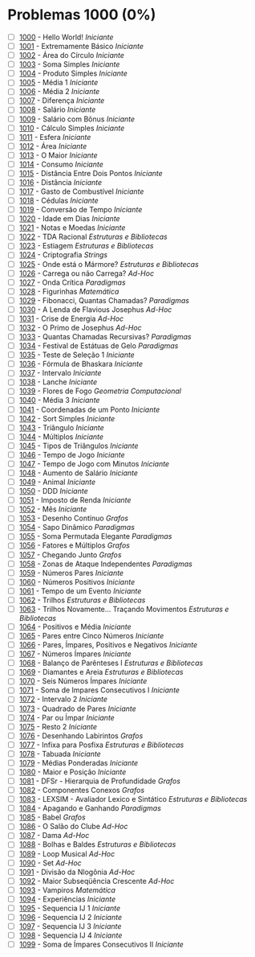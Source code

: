 # Problemas 1000 (0%)

- [ ]  [1000](https://www.beecrowd.com.br/judge/pt/problems/view/1000) - Hello World! *Iniciante*
- [ ]  [1001](https://www.beecrowd.com.br/judge/pt/problems/view/1001) - Extremamente Básico *Iniciante*
- [ ]  [1002](https://www.beecrowd.com.br/judge/pt/problems/view/1002) - Área do Círculo *Iniciante*
- [ ]  [1003](https://www.beecrowd.com.br/judge/pt/problems/view/1003) - Soma Simples *Iniciante*
- [ ]  [1004](https://www.beecrowd.com.br/judge/pt/problems/view/1004) - Produto Simples *Iniciante*
- [ ]  [1005](https://www.beecrowd.com.br/judge/pt/problems/view/1005) - Média 1 *Iniciante*
- [ ]  [1006](https://www.beecrowd.com.br/judge/pt/problems/view/1006) - Média 2 *Iniciante*
- [ ]  [1007](https://www.beecrowd.com.br/judge/pt/problems/view/1007) - Diferença *Iniciante*
- [ ]  [1008](https://www.beecrowd.com.br/judge/pt/problems/view/1008) - Salário *Iniciante*
- [ ]  [1009](https://www.beecrowd.com.br/judge/pt/problems/view/1009) - Salário com Bônus *Iniciante*
- [ ]  [1010](https://www.beecrowd.com.br/judge/pt/problems/view/1010) - Cálculo Simples *Iniciante*
- [ ]  [1011](https://www.beecrowd.com.br/judge/pt/problems/view/1011) - Esfera *Iniciante*
- [ ]  [1012](https://www.beecrowd.com.br/judge/pt/problems/view/1012) - Área *Iniciante*
- [ ]  [1013](https://www.beecrowd.com.br/judge/pt/problems/view/1013) - O Maior *Iniciante*
- [ ]  [1014](https://www.beecrowd.com.br/judge/pt/problems/view/1014) - Consumo *Iniciante*
- [ ]  [1015](https://www.beecrowd.com.br/judge/pt/problems/view/1015) - Distância Entre Dois Pontos *Iniciante*
- [ ]  [1016](https://www.beecrowd.com.br/judge/pt/problems/view/1016) - Distância *Iniciante*
- [ ]  [1017](https://www.beecrowd.com.br/judge/pt/problems/view/1017) - Gasto de Combustível *Iniciante*
- [ ]  [1018](https://www.beecrowd.com.br/judge/pt/problems/view/1018) - Cédulas *Iniciante*
- [ ]  [1019](https://www.beecrowd.com.br/judge/pt/problems/view/1019) - Conversão de Tempo *Iniciante*
- [ ]  [1020](https://www.beecrowd.com.br/judge/pt/problems/view/1020) - Idade em Dias *Iniciante*
- [ ]  [1021](https://www.beecrowd.com.br/judge/pt/problems/view/1021) - Notas e Moedas *Iniciante*
- [ ]  [1022](https://www.beecrowd.com.br/judge/pt/problems/view/1022) - TDA Racional *Estruturas e Bibliotecas*
- [ ]  [1023](https://www.beecrowd.com.br/judge/pt/problems/view/1023) - Estiagem *Estruturas e Bibliotecas*
- [ ]  [1024](https://www.beecrowd.com.br/judge/pt/problems/view/1024) - Criptografia *Strings*
- [ ]  [1025](https://www.beecrowd.com.br/judge/pt/problems/view/1025) - Onde está o Mármore? *Estruturas e Bibliotecas*
- [ ]  [1026](https://www.beecrowd.com.br/judge/pt/problems/view/1026) - Carrega ou não Carrega? *Ad-Hoc*
- [ ]  [1027](https://www.beecrowd.com.br/judge/pt/problems/view/1027) - Onda Crítica *Paradigmas*
- [ ]  [1028](https://www.beecrowd.com.br/judge/pt/problems/view/1028) - Figurinhas *Matemática*
- [ ]  [1029](https://www.beecrowd.com.br/judge/pt/problems/view/1029) - Fibonacci, Quantas Chamadas? *Paradigmas*
- [ ]  [1030](https://www.beecrowd.com.br/judge/pt/problems/view/1030) - A Lenda de Flavious Josephus *Ad-Hoc*
- [ ]  [1031](https://www.beecrowd.com.br/judge/pt/problems/view/1031) - Crise de Energia *Ad-Hoc*
- [ ]  [1032](https://www.beecrowd.com.br/judge/pt/problems/view/1032) - O Primo de Josephus *Ad-Hoc*
- [ ]  [1033](https://www.beecrowd.com.br/judge/pt/problems/view/1033) - Quantas Chamadas Recursivas? *Paradigmas*
- [ ]  [1034](https://www.beecrowd.com.br/judge/pt/problems/view/1034) - Festival de Estátuas de Gelo *Paradigmas*
- [ ]  [1035](https://www.beecrowd.com.br/judge/pt/problems/view/1035) - Teste de Seleção 1 *Iniciante*
- [ ]  [1036](https://www.beecrowd.com.br/judge/pt/problems/view/1036) - Fórmula de Bhaskara *Iniciante*
- [ ]  [1037](https://www.beecrowd.com.br/judge/pt/problems/view/1037) - Intervalo *Iniciante*
- [ ]  [1038](https://www.beecrowd.com.br/judge/pt/problems/view/1038) - Lanche *Iniciante*
- [ ]  [1039](https://www.beecrowd.com.br/judge/pt/problems/view/1039) - Flores de Fogo *Geometria Computacional*
- [ ]  [1040](https://www.beecrowd.com.br/judge/pt/problems/view/1040) - Média 3 *Iniciante*
- [ ]  [1041](https://www.beecrowd.com.br/judge/pt/problems/view/1041) - Coordenadas de um Ponto *Iniciante*
- [ ]  [1042](https://www.beecrowd.com.br/judge/pt/problems/view/1042) - Sort Simples *Iniciante*
- [ ]  [1043](https://www.beecrowd.com.br/judge/pt/problems/view/1043) - Triângulo *Iniciante*
- [ ]  [1044](https://www.beecrowd.com.br/judge/pt/problems/view/1044) - Múltiplos *Iniciante*
- [ ]  [1045](https://www.beecrowd.com.br/judge/pt/problems/view/1045) - Tipos de Triângulos *Iniciante*
- [ ]  [1046](https://www.beecrowd.com.br/judge/pt/problems/view/1046) - Tempo de Jogo *Iniciante*
- [ ]  [1047](https://www.beecrowd.com.br/judge/pt/problems/view/1047) - Tempo de Jogo com Minutos *Iniciante*
- [ ]  [1048](https://www.beecrowd.com.br/judge/pt/problems/view/1048) - Aumento de Salário *Iniciante*
- [ ]  [1049](https://www.beecrowd.com.br/judge/pt/problems/view/1049) - Animal *Iniciante*
- [ ]  [1050](https://www.beecrowd.com.br/judge/pt/problems/view/1050) - DDD *Iniciante*
- [ ]  [1051](https://www.beecrowd.com.br/judge/pt/problems/view/1051) - Imposto de Renda *Iniciante*
- [ ]  [1052](https://www.beecrowd.com.br/judge/pt/problems/view/1052) - Mês *Iniciante*
- [ ]  [1053](https://www.beecrowd.com.br/judge/pt/problems/view/1053) - Desenho Contínuo *Grafos*
- [ ]  [1054](https://www.beecrowd.com.br/judge/pt/problems/view/1054) - Sapo Dinâmico *Paradigmas*
- [ ]  [1055](https://www.beecrowd.com.br/judge/pt/problems/view/1055) - Soma Permutada Elegante *Paradigmas*
- [ ]  [1056](https://www.beecrowd.com.br/judge/pt/problems/view/1056) - Fatores e Múltiplos *Grafos*
- [ ]  [1057](https://www.beecrowd.com.br/judge/pt/problems/view/1057) - Chegando Junto *Grafos*
- [ ]  [1058](https://www.beecrowd.com.br/judge/pt/problems/view/1058) - Zonas de Ataque Independentes *Paradigmas*
- [ ]  [1059](https://www.beecrowd.com.br/judge/pt/problems/view/1059) - Números Pares *Iniciante*
- [ ]  [1060](https://www.beecrowd.com.br/judge/pt/problems/view/1060) - Números Positivos *Iniciante*
- [ ]  [1061](https://www.beecrowd.com.br/judge/pt/problems/view/1061) - Tempo de um Evento *Iniciante*
- [ ]  [1062](https://www.beecrowd.com.br/judge/pt/problems/view/1062) - Trilhos *Estruturas e Bibliotecas*
- [ ]  [1063](https://www.beecrowd.com.br/judge/pt/problems/view/1063) - Trilhos Novamente... Traçando Movimentos *Estruturas e Bibliotecas*
- [ ]  [1064](https://www.beecrowd.com.br/judge/pt/problems/view/1064) - Positivos e Média *Iniciante*
- [ ]  [1065](https://www.beecrowd.com.br/judge/pt/problems/view/1065) - Pares entre Cinco Números *Iniciante*
- [ ]  [1066](https://www.beecrowd.com.br/judge/pt/problems/view/1066) - Pares, Ímpares, Positivos e Negativos *Iniciante*
- [ ]  [1067](https://www.beecrowd.com.br/judge/pt/problems/view/1067) - Números Ímpares *Iniciante*
- [ ]  [1068](https://www.beecrowd.com.br/judge/pt/problems/view/1068) - Balanço de Parênteses I *Estruturas e Bibliotecas*
- [ ]  [1069](https://www.beecrowd.com.br/judge/pt/problems/view/1069) - Diamantes e Areia *Estruturas e Bibliotecas*
- [ ]  [1070](https://www.beecrowd.com.br/judge/pt/problems/view/1070) - Seis Números Ímpares *Iniciante*
- [ ]  [1071](https://www.beecrowd.com.br/judge/pt/problems/view/1071) - Soma de Impares Consecutivos I *Iniciante*
- [ ]  [1072](https://www.beecrowd.com.br/judge/pt/problems/view/1072) - Intervalo 2 *Iniciante*
- [ ]  [1073](https://www.beecrowd.com.br/judge/pt/problems/view/1073) - Quadrado de Pares *Iniciante*
- [ ]  [1074](https://www.beecrowd.com.br/judge/pt/problems/view/1074) - Par ou Ímpar *Iniciante*
- [ ]  [1075](https://www.beecrowd.com.br/judge/pt/problems/view/1075) - Resto 2 *Iniciante*
- [ ]  [1076](https://www.beecrowd.com.br/judge/pt/problems/view/1076) - Desenhando Labirintos *Grafos*
- [ ]  [1077](https://www.beecrowd.com.br/judge/pt/problems/view/1077) - Infixa para Posfixa *Estruturas e Bibliotecas*
- [ ]  [1078](https://www.beecrowd.com.br/judge/pt/problems/view/1078) - Tabuada *Iniciante*
- [ ]  [1079](https://www.beecrowd.com.br/judge/pt/problems/view/1079) - Médias Ponderadas *Iniciante*
- [ ]  [1080](https://www.beecrowd.com.br/judge/pt/problems/view/1080) - Maior e Posição *Iniciante*
- [ ]  [1081](https://www.beecrowd.com.br/judge/pt/problems/view/1081) - DFSr - Hierarquia de Profundidade *Grafos*
- [ ]  [1082](https://www.beecrowd.com.br/judge/pt/problems/view/1082) - Componentes Conexos *Grafos*
- [ ]  [1083](https://www.beecrowd.com.br/judge/pt/problems/view/1083) - LEXSIM - Avaliador Lexico e Sintático *Estruturas e Bibliotecas*
- [ ]  [1084](https://www.beecrowd.com.br/judge/pt/problems/view/1084) - Apagando e Ganhando *Paradigmas*
- [ ]  [1085](https://www.beecrowd.com.br/judge/pt/problems/view/1085) - Babel *Grafos*
- [ ]  [1086](https://www.beecrowd.com.br/judge/pt/problems/view/1086) - O Salão do Clube *Ad-Hoc*
- [ ]  [1087](https://www.beecrowd.com.br/judge/pt/problems/view/1087) - Dama *Ad-Hoc*
- [ ]  [1088](https://www.beecrowd.com.br/judge/pt/problems/view/1088) - Bolhas e Baldes *Estruturas e Bibliotecas*
- [ ]  [1089](https://www.beecrowd.com.br/judge/pt/problems/view/1089) - Loop Musical *Ad-Hoc*
- [ ]  [1090](https://www.beecrowd.com.br/judge/pt/problems/view/1090) - Set *Ad-Hoc*
- [ ]  [1091](https://www.beecrowd.com.br/judge/pt/problems/view/1091) - Divisão da Nlogônia *Ad-Hoc*
- [ ]  [1092](https://www.beecrowd.com.br/judge/pt/problems/view/1092) - Maior Subseqüência Crescente *Ad-Hoc*
- [ ]  [1093](https://www.beecrowd.com.br/judge/pt/problems/view/1093) - Vampiros *Matemática*
- [ ]  [1094](https://www.beecrowd.com.br/judge/pt/problems/view/1094) - Experiências *Iniciante*
- [ ]  [1095](https://www.beecrowd.com.br/judge/pt/problems/view/1095) - Sequencia IJ 1 *Iniciante*
- [ ]  [1096](https://www.beecrowd.com.br/judge/pt/problems/view/1096) - Sequencia IJ 2 *Iniciante*
- [ ]  [1097](https://www.beecrowd.com.br/judge/pt/problems/view/1097) - Sequencia IJ 3 *Iniciante*
- [ ]  [1098](https://www.beecrowd.com.br/judge/pt/problems/view/1098) - Sequencia IJ 4 *Iniciante*
- [ ]  [1099](https://www.beecrowd.com.br/judge/pt/problems/view/1099) - Soma de Ímpares Consecutivos II *Iniciante*